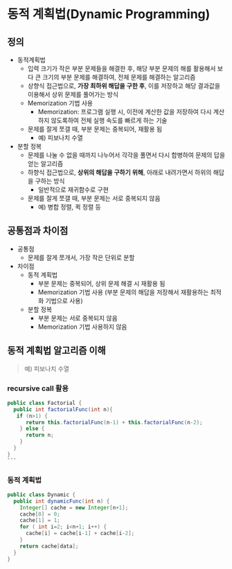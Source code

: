 # 동적 계획법(Dynamic Programming)

## 정의

- 동적계획법
  - 입력 크기가 작은 부분 문제들을 해결한 후, 해당 부분 문제의 해를 활용해서 보다 큰 크기의 부분 문제를 해결하여, 전체 문제를 해결하는 알고리즘
  - 상향식 접근법으로, **가장 최하위 해답을 구한 후**, 이를 저장하고 해당 결과값을 이용해서 상위 문제를 풀어가는 방식
  - Memorization 기법 사용
    - Memorization: 프로그램 실행 시, 이전에 계산한 값을 저장하여 다시 계산하지 않도록하여 전체 실행 속도를 빠르게 하는 기술
  - 문제를 잘게 쪼갤 때, 부분 문제는 중복되어, 재활용 됨
    - 예) 피보나치 수열
- 분할 정복
  - 문제를 나눌 수 없을 때까지 나누어서 각각을 풀면서 다시 합병하여 문제의 답을 얻는 알고리즘
  - 하향식 접근법으로, **상위의 해답을 구하기 위해**, 아래로 내려가면서 하위의 해답을 구하는 방식
    - 일반적으로 재귀함수로 구현
  - 문제를 잘게 쪼갤 때, 부분 문제는 서로 중복되지 않음
    - 예) 병합 정렬, 퀵 정렬 등

## 공통점과 차이점

- 공통점
  - 문제를 잘게 쪼개서, 가장 작은 단위로 분할
- 차이점
  - 동적 계획법
    - 부분 문제는 중복되어, 상위 문제 해결 시 재활용 됨
    - Memorization 기법 사용 (부분 문제의 해답을 저장해서 재활용하는 최적화 기법으로 사용)
  - 분할 정복
    - 부분 문제는 서로 중복되지 않음
    - Memorization 기법 사용하지 않음

## 동적 계획법 알고리즘 이해

> 예) 피보나치 수열

### recursive call 활용

~~~java
public class Factorial {
  public int factorialFunc(int n){
   if (n>1) {
      return this.factorialFunc(n-1) + this.factorialFunc(n-2);
    } else {
      return n;
    }
  }
}
```
~~~

### 동적 계획법

```java
public class Dynamic {
  public int dynamicFunc(int n) {
    Integer[] cache = new Integer[n+1];
    cache[0] = 0;
    cache[1] = 1;
    for ( int i=2; i<n+1; i++) {
      cache[i] = cache[i-1] + cache[i-2];
    }
    return cache[data];
  }
}
```



